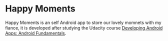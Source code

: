 Happy Moments
=============

Happy Moments is an self Android app to store our lovely momnets with my fiance, it is developed after studying the Udacity course [Developing Android Apps: Android Fundamentals](https://www.udacity.com/course/ud853).
